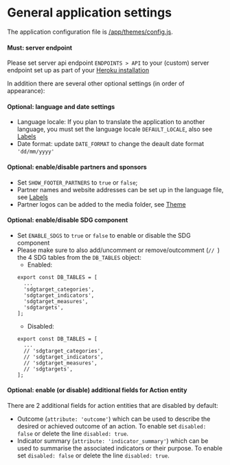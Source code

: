 # General application settings

The application configuration file is
[/app/themes/config.js](https://github.com/impactoss/impactoss-client/blob/master/app/themes/config.js).

#### Must: server endpoint

Please set server api endpoint `ENDPOINTS > API` to your (custom) server endpoint set up as part of your [Heroku installation](/server-installation/heroku.md)

In addition there are several other optional settings (in order of appearance):

#### Optional: language and date settings

- Language locale: If you plan to translate the application to another language, you must set the language locale `DEFAULT_LOCALE`, also see [Labels](/client-config/locale.md)
- Date format: update `DATE_FORMAT` to change the deault date format `'dd/mm/yyyy'`

#### Optional: enable/disable partners and sponsors

- Set `SHOW_FOOTER_PARTNERS` to `true` or `false`;
- Partner names and website addresses can be set up in the language file, see [Labels]((/client-config/locale.md))
- Partner logos can be added to the media folder, see [Theme](/client-config/theme.md)

#### Optional: enable/disable SDG component

- Set `ENABLE_SDGS` to `true` or `false` to enable or disable the SDG component
- Please make sure to also add/uncomment or remove/outcomment (`// `) the 4 SDG tables from the `DB_TABLES` object:
  - Enabled:
  ```
  export const DB_TABLES = [
    ...
    'sdgtarget_categories',
    'sdgtarget_indicators',
    'sdgtarget_measures',
    'sdgtargets',
  ];
  ```
  - Disabled:
  ```
  export const DB_TABLES = [
    ...
    // 'sdgtarget_categories',
    // 'sdgtarget_indicators',
    // 'sdgtarget_measures',
    // 'sdgtargets',
  ];
  ```

#### Optional: enable (or disable) additional fields for Action entity

There are 2 additional fields for action entities that are disabled by default:
- Outcome (`attribute: 'outcome'`) which can be used to describe the desired or achieved outcome of an action. To enable set `disabled: false` or delete the line `disabled: true`.
- Indicator summary (`attribute: 'indicator_summary'`) which can be used to summarise the associated indicators or their purpose. To enable set `disabled: false` or delete the line `disabled: true`.
